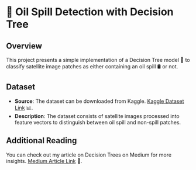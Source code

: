 # 🌊 Oil Spill Detection with Decision Tree

## Overview
This project presents a simple implementation of a Decision Tree model 🌳 to classify satellite image patches as either containing an oil spill 🛢️ or not.

## Dataset
- **Source**: The dataset can be downloaded from Kaggle. [Kaggle Dataset Link](https://www.kaggle.com/datasets/sudhanshu2198/oil-spill-detection) 📊.
- **Description**: The dataset consists of satellite images processed into feature vectors to distinguish between oil spill and non-spill patches.

## Additional Reading
You can check out my article on Decision Trees on Medium for more insights. [Medium Article Link](https://medium.com/@loubna.bouzenzen2112/classification-with-decision-trees-488ce99823f1) 📖.
